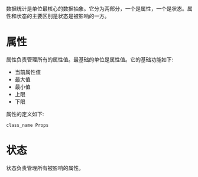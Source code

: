 数据统计是单位最核心的数据抽象。它分为两部分，一个是属性，一个是状态。属性和状态的主要区别是状态是被影响的一方。

# 属性

属性负责管理所有的属性值。最基础的单位是属性值。它的基础功能如下:

- 当前属性值
- 最大值
- 最小值
- 上限
- 下限

属性的定义如下:

```gds
class_name Props
```

# 状态

状态负责管理所有被影响的属性。
